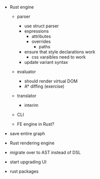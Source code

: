 - Rust engine

  - parser

    - use struct parser
    - expressions
      - attributes
      - overrides
        - paths
    - ensure that style declarations work
      - css varaibles need to work
    - update variant syntax

  - evaluator
    - should render virtual DOM
    - A\* diffing (exercise)
  - translator
    - interim
  - CLI
  - FE engine in Rust?

- save entire graph
- Rust rendering engine
- migrate over to AST instead of DSL
- start upgrading UI
- rust packages
